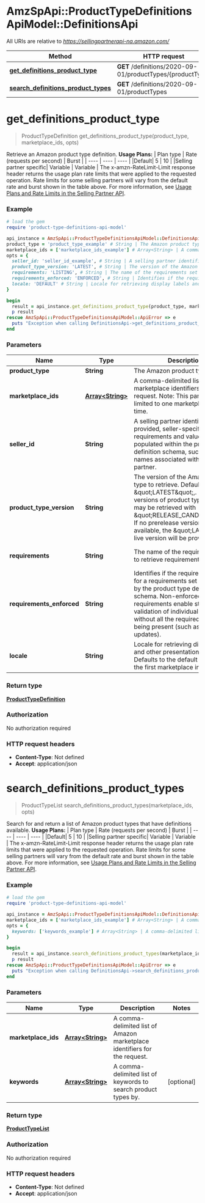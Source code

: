 # AmzSpApi::ProductTypeDefinitionsApiModel::DefinitionsApi

All URIs are relative to *https://sellingpartnerapi-na.amazon.com/*

Method | HTTP request | Description
------------- | ------------- | -------------
[**get_definitions_product_type**](DefinitionsApi.md#get_definitions_product_type) | **GET** /definitions/2020-09-01/productTypes/{productType} | 
[**search_definitions_product_types**](DefinitionsApi.md#search_definitions_product_types) | **GET** /definitions/2020-09-01/productTypes | 

# **get_definitions_product_type**
> ProductTypeDefinition get_definitions_product_type(product_type, marketplace_ids, opts)



Retrieve an Amazon product type definition.  **Usage Plans:**  | Plan type | Rate (requests per second) | Burst | | ---- | ---- | ---- | |Default| 5 | 10 | |Selling partner specific| Variable | Variable |  The x-amzn-RateLimit-Limit response header returns the usage plan rate limits that were applied to the requested operation. Rate limits for some selling partners will vary from the default rate and burst shown in the table above. For more information, see [Usage Plans and Rate Limits in the Selling Partner API](doc:usage-plans-and-rate-limits-in-the-sp-api).

### Example
```ruby
# load the gem
require 'product-type-definitions-api-model'

api_instance = AmzSpApi::ProductTypeDefinitionsApiModel::DefinitionsApi.new
product_type = 'product_type_example' # String | The Amazon product type name.
marketplace_ids = ['marketplace_ids_example'] # Array<String> | A comma-delimited list of Amazon marketplace identifiers for the request. Note: This parameter is limited to one marketplaceId at this time.
opts = { 
  seller_id: 'seller_id_example', # String | A selling partner identifier. When provided, seller-specific requirements and values are populated within the product type definition schema, such as brand names associated with the selling partner.
  product_type_version: 'LATEST', # String | The version of the Amazon product type to retrieve. Defaults to \"LATEST\",. Prerelease versions of product type definitions may be retrieved with \"RELEASE_CANDIDATE\". If no prerelease version is currently available, the \"LATEST\" live version will be provided.
  requirements: 'LISTING', # String | The name of the requirements set to retrieve requirements for.
  requirements_enforced: 'ENFORCED', # String | Identifies if the required attributes for a requirements set are enforced by the product type definition schema. Non-enforced requirements enable structural validation of individual attributes without all the required attributes being present (such as for partial updates).
  locale: 'DEFAULT' # String | Locale for retrieving display labels and other presentation details. Defaults to the default language of the first marketplace in the request.
}

begin
  result = api_instance.get_definitions_product_type(product_type, marketplace_ids, opts)
  p result
rescue AmzSpApi::ProductTypeDefinitionsApiModel::ApiError => e
  puts "Exception when calling DefinitionsApi->get_definitions_product_type: #{e}"
end
```

### Parameters

Name | Type | Description  | Notes
------------- | ------------- | ------------- | -------------
 **product_type** | **String**| The Amazon product type name. | 
 **marketplace_ids** | [**Array&lt;String&gt;**](String.md)| A comma-delimited list of Amazon marketplace identifiers for the request. Note: This parameter is limited to one marketplaceId at this time. | 
 **seller_id** | **String**| A selling partner identifier. When provided, seller-specific requirements and values are populated within the product type definition schema, such as brand names associated with the selling partner. | [optional] 
 **product_type_version** | **String**| The version of the Amazon product type to retrieve. Defaults to \&quot;LATEST\&quot;,. Prerelease versions of product type definitions may be retrieved with \&quot;RELEASE_CANDIDATE\&quot;. If no prerelease version is currently available, the \&quot;LATEST\&quot; live version will be provided. | [optional] [default to LATEST]
 **requirements** | **String**| The name of the requirements set to retrieve requirements for. | [optional] [default to LISTING]
 **requirements_enforced** | **String**| Identifies if the required attributes for a requirements set are enforced by the product type definition schema. Non-enforced requirements enable structural validation of individual attributes without all the required attributes being present (such as for partial updates). | [optional] [default to ENFORCED]
 **locale** | **String**| Locale for retrieving display labels and other presentation details. Defaults to the default language of the first marketplace in the request. | [optional] [default to DEFAULT]

### Return type

[**ProductTypeDefinition**](ProductTypeDefinition.md)

### Authorization

No authorization required

### HTTP request headers

 - **Content-Type**: Not defined
 - **Accept**: application/json



# **search_definitions_product_types**
> ProductTypeList search_definitions_product_types(marketplace_ids, opts)



Search for and return a list of Amazon product types that have definitions available.  **Usage Plans:**  | Plan type | Rate (requests per second) | Burst | | ---- | ---- | ---- | |Default| 5 | 10 | |Selling partner specific| Variable | Variable |  The x-amzn-RateLimit-Limit response header returns the usage plan rate limits that were applied to the requested operation. Rate limits for some selling partners will vary from the default rate and burst shown in the table above. For more information, see [Usage Plans and Rate Limits in the Selling Partner API](doc:usage-plans-and-rate-limits-in-the-sp-api).

### Example
```ruby
# load the gem
require 'product-type-definitions-api-model'

api_instance = AmzSpApi::ProductTypeDefinitionsApiModel::DefinitionsApi.new
marketplace_ids = ['marketplace_ids_example'] # Array<String> | A comma-delimited list of Amazon marketplace identifiers for the request.
opts = { 
  keywords: ['keywords_example'] # Array<String> | A comma-delimited list of keywords to search product types by.
}

begin
  result = api_instance.search_definitions_product_types(marketplace_ids, opts)
  p result
rescue AmzSpApi::ProductTypeDefinitionsApiModel::ApiError => e
  puts "Exception when calling DefinitionsApi->search_definitions_product_types: #{e}"
end
```

### Parameters

Name | Type | Description  | Notes
------------- | ------------- | ------------- | -------------
 **marketplace_ids** | [**Array&lt;String&gt;**](String.md)| A comma-delimited list of Amazon marketplace identifiers for the request. | 
 **keywords** | [**Array&lt;String&gt;**](String.md)| A comma-delimited list of keywords to search product types by. | [optional] 

### Return type

[**ProductTypeList**](ProductTypeList.md)

### Authorization

No authorization required

### HTTP request headers

 - **Content-Type**: Not defined
 - **Accept**: application/json



